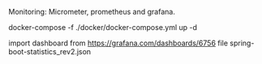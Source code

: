 Monitoring: Micrometer, prometheus and grafana.

docker-compose -f ./docker/docker-compose.yml up -d

import dashboard from https://grafana.com/dashboards/6756 file spring-boot-statistics_rev2.json
